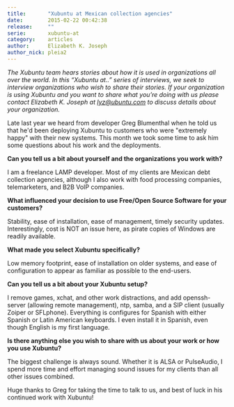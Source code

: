 ```yaml
---
title:       "Xubuntu at Mexican collection agencies"
date:        2015-02-22 00:42:38
release:     ""
serie:       xubuntu-at
category:    articles
author:      Elizabeth K. Joseph
author_nick: pleia2
---
```


*The Xubuntu team hears stories about how it is used in organizations all over the world. In this “Xubuntu at..” series of interviews, we seek to interview organizations who wish to share their stories. If your organization is using Xubuntu and you want to share what you’re doing with us please contact Elizabeth K. Joseph at lyz@ubuntu.com to discuss details about your organization.*

Late last year we heard from developer Greg Blumenthal when he told us that he'd been deploying Xubuntu to customers who were "extremely happy" with their new systems. This month we took some time to ask him some questions about his work and the deployments.

**Can you tell us a bit about yourself and the organizations you work with?**

I am a freelance LAMP developer. Most of my clients are Mexican debt collection agencies, although I also work with food processing companies, telemarketers, and B2B VoIP companies.

**What influenced your decision to use Free/Open Source Software for your customers?**

Stability, ease of installation, ease of management, timely security updates. Interestingly, cost is NOT an issue here, as pirate copies of Windows are readily available.

**What made you select Xubuntu specifically?**

Low memory footprint, ease of installation on older systems, and ease of configuration to appear as familiar as possible to the end-users.

**Can you tell us a bit about your Xubuntu setup?**

I remove games, xchat, and other work distractions, and add openssh-server (allowing remote management), ntp, samba, and a SIP client (usually Zoiper or SFLphone). Everything is configures for Spanish with either Spanish or Latin American keyboards. I even install it in Spanish, even though English is my first language.

**Is there anything else you wish to share with us about your work or how you use Xubuntu?**

The biggest challenge is always sound. Whether it is ALSA or PulseAudio, I spend more time and effort managing sound issues for my clients than all other issues combined.

Huge thanks to Greg for taking the time to talk to us, and best of luck in his continued work with Xubuntu!
